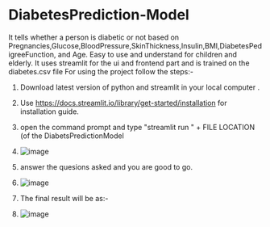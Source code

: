 # DiabetesPrediction-Model
It tells whether a person is diabetic or not based on Pregnancies,Glucose,BloodPressure,SkinThickness,Insulin,BMI,DiabetesPedigreeFunction, and Age.
Easy to use and understand for children and elderly.
It uses streamlit for the ui and frontend part and is trained on the diabetes.csv file 
For using the project follow the steps:-
1) Download latest version of python and streamlit in your local computer .
2) Use https://docs.streamlit.io/library/get-started/installation for installation guide.
3) open the command prompt and type  "streamlit run " + FILE LOCATION (of the DiabetsPredictionModel
4) ![image](https://github.com/devacius/DiabetesPrediction-Model/assets/81462832/627aaae5-09f2-40f6-8c19-fea85277e174)

5) answer the quesions asked and you are good to go.
6) ![image](https://github.com/devacius/DiabetesPrediction-Model/assets/81462832/1dfbf146-826b-489b-87a8-04eaccb90f66)
7) The final result will be as:-
8) ![image](https://github.com/devacius/DiabetesPrediction-Model/assets/81462832/05c12441-c16a-4ff1-bcbe-2406915c69ee)


